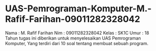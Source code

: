 # UAS-Pemrograman-Komputer-M.-Rafif-Farihan-09011282328042
Nama  : M. Rafif Farihan
Nim   : 09011282328042
Kelas : SK1C
Umur  : 18 Tahun
tugas ini diberikan untuk menyelesaikan UAS Pemrograman Komputer, Yang terdiri dari 10 soal tentang membuat sebuah program.
